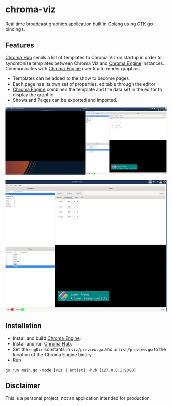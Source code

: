 # chroma-viz
Real time broadcast graphics application built in [Golang][go] using [GTK][gotk] go bindings.

## Features

[Chroma Hub][chroma-hub] sends a list of templates to Chroma Viz on startup in order to synchronize templates between Chroma Viz and [Chroma Engine][chroma-engine] instances.
Communicates with [Chroma Engine][chroma-engine] over tcp to render graphics.

- Templates can be added to the show to become pages.
- Each page has its own set of properties, editable through the editor
- [Chroma Engine][chroma-engine] combines the template and the data set in the editor to display the graphic
- Shows and Pages can be exported and imported.

[![Chroma_Viz](data/demo.png)](data/demo.mp4)

![Chroma_Engine](data/chroma-viz.png)

## Installation

- Install and build [Chroma Engine][chroma-engine].
- Install and run [Chroma Hub][chroma-hub].
- Set the `engDir` constants in `viz/preview.go` and `artist/preview.go` to the location of the Chroma Engine binary.
- Run 

```
go run main.go -mode [viz | artist] -hub [127.0.0.1:9000]
```

## Disclaimer

This is a personal project, not an application intended for production.

[go]: https://github.com/golang/go
[gotk]: https://github.com/gotk3/gotk3
[chroma-engine]: https://github.com/jchilds0/chroma-engine
[chroma-hub]: https://github.com/jchilds0/chroma-hub
